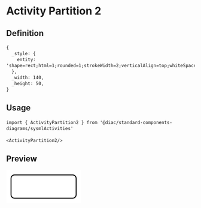 # Activity Partition 2

## Definition

```
{
  _style: { 
    entity: 'shape=rect;html=1;rounded=1;strokeWidth=2;verticalAlign=top;whiteSpace=wrap;align=center;',
  },
  _width: 140,
  _height: 50,
}
```

## Usage

```
import { ActivityPartition2 } from '@diac/standard-components-diagrams/sysmlActivities'

<ActivityPartition2/>
```

## Preview

<img src="./activity-partition-2.png" width="200"/>
